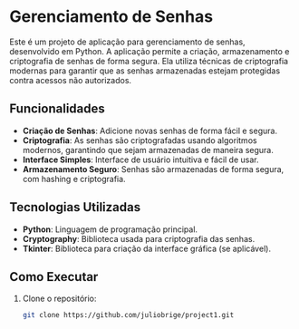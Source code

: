 # Gerenciamento de Senhas

Este é um projeto de aplicação para gerenciamento de senhas, desenvolvido em Python. A aplicação permite a criação, armazenamento e criptografia de senhas de forma segura. Ela utiliza técnicas de criptografia modernas para garantir que as senhas armazenadas estejam protegidas contra acessos não autorizados.

## Funcionalidades

- **Criação de Senhas**: Adicione novas senhas de forma fácil e segura.
- **Criptografia**: As senhas são criptografadas usando algoritmos modernos, garantindo que sejam armazenadas de maneira segura.
- **Interface Simples**: Interface de usuário intuitiva e fácil de usar.
- **Armazenamento Seguro**: Senhas são armazenadas de forma segura, com hashing e criptografia.

## Tecnologias Utilizadas

- **Python**: Linguagem de programação principal.
- **Cryptography**: Biblioteca usada para criptografia das senhas.
- **Tkinter**: Biblioteca para criação da interface gráfica (se aplicável).

## Como Executar

1. Clone o repositório:
   ```bash
   git clone https://github.com/juliobrige/project1.git
